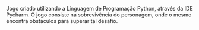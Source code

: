 Jogo criado utilizando a Linguagem de Programação Python, através da IDE Pycharm. O jogo consiste na sobrevivência do personagem, onde o mesmo encontra obstáculos para superar tal desafio. 
